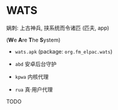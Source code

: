 # WATS
娲刺: 上古神兵, 挟系统而令诸匹 (匹夫, app)

(**W**e **A**re **T**he **S**ystem)


+ `wats.apk` (package: `org.fm_elpac.wats`)

+ `abd` 安卓后台守护

+ `kpwa` 内核代理

+ `rua` 真·用户代理


TODO
